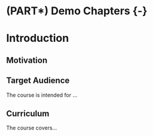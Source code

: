 # (PART\*) Demo Chapters {-}




# Introduction


## Motivation


## Target Audience  

The course is intended for ...

## Curriculum  

The course covers...

